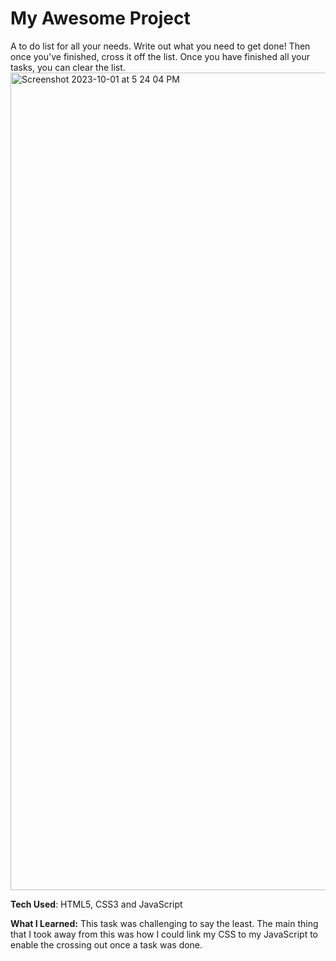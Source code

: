 <h1>My Awesome Project</h1>
A to do list for all your needs. Write out what you need to get done! Then once you've finished, cross it off the list. Once you have finished all your tasks, you can clear the list. 

<img width="1308" alt="Screenshot 2023-10-01 at 5 24 04 PM" src="https://github.com/briannawillis195/todo-list-2019-week05/assets/143905399/f0bf8513-1e38-49d9-8b19-2b8b655501c9">

<b>Tech Used</b>: HTML5, CSS3 and JavaScript

<b>What I Learned:</b> This task was challenging to say the least. The main thing that I took away from this was how I could link my CSS to my JavaScript to enable the crossing out once a task was done.
